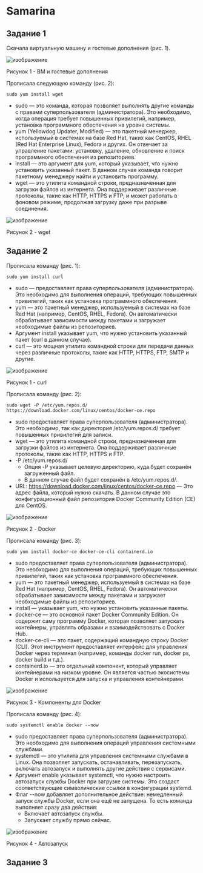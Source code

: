 # Samarina
## Задание 1

Скачала виртуальную машину и гостевые дополнения (рис. 1).

![изображение](https://github.com/user-attachments/assets/0e7b99b7-024b-493a-adf6-fe1cabbe3b2f)

Рисунок 1 - ВМ и гостевые дополнения

Прописала следующую команду (рис. 2):
```
sudo yum install wget
```

- sudo — это команда, которая позволяет выполнять другие команды с правами суперпользователя (администратора). Это необходимо, когда операция требует повышенных привилегий, например, установка программного обеспечения на уровне системы.
- yum (Yellowdog Updater, Modified) — это пакетный менеджер, используемый в системах на базе Red Hat, таких как CentOS, RHEL (Red Hat Enterprise Linux), Fedora и других. Он отвечает за управление пакетами: установку, удаление, обновление и поиск программного обеспечения из репозиториев.
- install — это аргумент для yum, который указывает, что нужно установить указанный пакет. В данном случае команда говорит пакетному менеджеру найти и установить программу.
- wget — это утилита командной строки, предназначенная для загрузки файлов из интернета. Она поддерживает различные протоколы, такие как HTTP, HTTPS и FTP, и может работать в фоновом режиме, продолжая загрузку даже при разрыве соединения.

![изображение](https://github.com/user-attachments/assets/e803929b-59b7-4e20-a0de-218052417082)

Рисунок 2 - wget

## Задание 2

Прописала команду (рис. 1):
```
sudo yum install curl
```

- sudo — предоставляет права суперпользователя (администратора). Это необходимо для выполнения операций, требующих повышенных привилегий, таких как установка программного обеспечения.
- yum — это пакетный менеджер, используемый в системах на базе Red Hat (например, CentOS, RHEL, Fedora). Он автоматически обрабатывает зависимости между пакетами и загружает необходимые файлы из репозиториев.
- Аргумент install указывает yum, что нужно установить указанный пакет (curl в данном случае).
- curl — это мощная утилита командной строки для передачи данных через различные протоколы, такие как HTTP, HTTPS, FTP, SMTP и другие.

![изображение](https://github.com/user-attachments/assets/4ef29603-2c28-444a-a674-a465afc8f6e6)

Рисунок 1 - curl

Прописала команду (рис. 2):
```
sudo wget -P /etc/yum.repos.d/ https://download.docker.com/linux/centos/docker-ce.repo
```

- sudo предоставляет права суперпользователя (администратора). Это необходимо, так как директория /etc/yum.repos.d/ требует повышенных привилегий для записи.
- wget — это утилита командной строки, предназначенная для загрузки файлов из интернета. Она поддерживает различные протоколы, такие как HTTP, HTTPS и FTP.
- -P /etc/yum.repos.d/
  - Опция -P указывает целевую директорию, куда будет сохранён загруженный файл.
  - В данном случае файл будет сохранён в /etc/yum.repos.d/.
- URL: https://download.docker.com/linux/centos/docker-ce.repo — Это адрес файла, который нужно скачать. В данном случае это конфигурационный файл репозитория Docker Community Edition (CE) для CentOS.

![изображение](https://github.com/user-attachments/assets/8ea76c6f-5095-464d-ae87-4194b4a50d67)

Рисунок 2 - Docker

Прописала команду (рис. 3):
```
sudo yum install docker-ce docker-ce-cli containerd.io
```

- sudo предоставляет права суперпользователя (администратора). Это необходимо для выполнения операций, требующих повышенных привилегий, таких как установка программного обеспечения.
- yum — это пакетный менеджер, используемый в системах на базе Red Hat (например, CentOS, RHEL, Fedora). Он автоматически обрабатывает зависимости между пакетами и загружает необходимые файлы из репозиториев.
- install — указывает yum, что нужно установить указанные пакеты.
- docker-ce — это основной пакет Docker Community Edition. Он содержит саму программу Docker, которая позволяет запускать контейнеры, управлять образами и взаимодействовать с Docker Hub.
- docker-ce-cli — это пакет, содержащий командную строку Docker (CLI). Этот инструмент предоставляет интерфейс для управления Docker через терминал (например, команды docker run, docker ps, docker build и т.д.).
- containerd.io — это отдельный компонент, который управляет контейнерами на низком уровне. Он является частью экосистемы Docker и используется для запуска и управления контейнерами.

![изображение](https://github.com/user-attachments/assets/679ba852-9a15-4f19-8d10-91cc5085fbc7)

Рисунок 3 - Компоненты для Docker

Прописала команду (рис. 4):
```
sudo systemctl enable docker --now
```

- sudo предоставляет права суперпользователя (администратора). Это необходимо для выполнения операций управления системными службами.
- systemctl — это утилита для управления системными службами в Linux. Она позволяет запускать, останавливать, перезапускать, включать автозапуск и выполнять другие действия с сервисами.
- Аргумент enable указывает systemctl, что нужно настроить автозапуск службы Docker при загрузке системы. Это создаст соответствующие символические ссылки в конфигурации systemd.
- Флаг --now добавляет дополнительное действие: немедленный запуск службы Docker, если она ещё не запущена. То есть команда выполняет сразу два действия:
  - Включает автозапуск службы.
  - Запускает службу прямо сейчас.

![изображение](https://github.com/user-attachments/assets/cfb91d9d-0521-47b0-b554-89fce89b0bff)

Рисунок 4 - Автозапуск

## Задание 3
